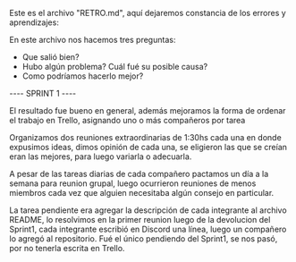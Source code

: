 Este es el archivo "RETRO.md", aquí dejaremos constancia de los errores y aprendizajes:

En este archivo nos hacemos tres preguntas:

- Que salió bien?
- Hubo algún problema? Cuál fué su posible causa?
- Como podríamos hacerlo mejor?

----    SPRINT 1    ----

El resultado fue bueno en general, además mejoramos la forma de ordenar el trabajo en Trello, asignando uno o más compañeros por tarea

Organizamos dos reuniones extraordinarias de 1:30hs cada una en donde expusimos ideas, dimos opinión de cada una, se eligieron las que se creían eran las mejores, para luego variarla o adecuarla.

A pesar de las tareas diarias de cada compañero pactamos un día a la semana para reunion grupal, luego ocurrieron reuniones de menos miembros cada vez que alguien necesitaba algún consejo en particular.

La tarea pendiente era agregar la descripción de cada integrante al archivo README, lo resolvimos en la primer reunion luego de la devolucion del Sprint1, cada integrante escribió en Discord una línea, luego un compañero lo agregó al repositorio. Fué el único pendiendo del Sprint1, se nos pasó, por no tenerla escrita en Trello.